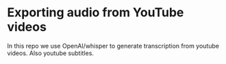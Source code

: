 # Exporting audio from YouTube videos

In this repo we use OpenAI/whisper to generate transcription from youtube videos. Also youtube subtitles.
